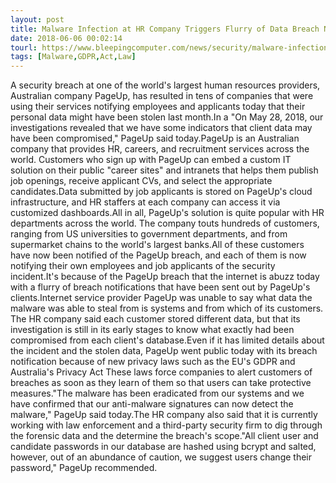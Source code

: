 ```yaml
---
layout: post
title: Malware Infection at HR Company Triggers Flurry of Data Breach Notifications
date: 2018-06-06 00:02:14
tourl: https://www.bleepingcomputer.com/news/security/malware-infection-at-hr-company-triggers-flurry-of-data-breach-notifications/
tags: [Malware,GDPR,Act,Law]
---
```

A security breach at one of the world's largest human resources providers, Australian company PageUp, has resulted in tens of companies that were using their services notifying employees and applicants today that their personal data might have been stolen last month.In a "On May 28, 2018, our investigations revealed that we have some indicators that client data may have been compromised," PageUp said today.PageUp is an Australian company that provides HR, careers, and recruitment services across the world. Customers who sign up with PageUp can embed a custom IT solution on their public "career sites" and intranets that helps them publish job openings, receive applicant CVs, and select the appropriate candidates.Data submitted by job applicants is stored on PageUp's cloud infrastructure, and HR staffers at each company can access it via customized dashboards.All in all, PageUp's solution is quite popular with HR departments across the world. The company touts hundreds of customers, ranging from US universities to government departments, and from supermarket chains to the world's largest banks.All of these customers have now been notified of the PageUp breach, and each of them is now notifying their own employees and job applicants of the security incident.It's because of the PageUp breach that the internet is abuzz today with a flurry of breach notifications that have been sent out by PageUp's clients.Internet service provider PageUp was unable to say what data the malware was able to steal from is systems and from which of its customers. The HR company said each customer stored different data, but that its investigation is still in its early stages to know what exactly had been compromised from each client's database.Even if it has limited details about the incident and the stolen data, PageUp went public today with its breach notification because of new privacy laws such as the EU's GDPR and Australia's Privacy Act These laws force companies to alert customers of breaches as soon as they learn of them so that users can take protective measures."The malware has been eradicated from our systems and we have confirmed that our anti-malware signatures can now detect the malware," PageUp said today.The HR company also said that it is currently working with law enforcement and a third-party security firm to dig through the forensic data and the determine the breach's scope."All client user and candidate passwords in our database are hashed using bcrypt and salted, however, out of an abundance of caution, we suggest users change their password," PageUp recommended.